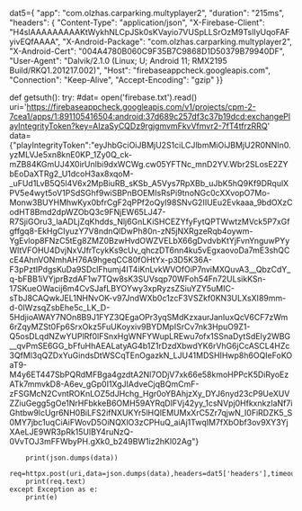 dat5={
  "app": "com.olzhas.carparking.multyplayer2",
  "duration": "215ms",
  "headers": {
    "Content-Type": "application/json",
    "X-Firebase-Client": "H4sIAAAAAAAAAKtWykhNLCpJSk0sKVayio7VUSpLLSrOzM9TslIyUqoFAFyivEQfAAAA",
    "X-Android-Package": "com.olzhas.carparking.multyplayer2",
    "X-Android-Cert": "004A4780B060C9F35B7C9868D1D50379B79940DF",
    "User-Agent": "Dalvik/2.1.0 (Linux; U; Android 11; RMX2195 Build/RKQ1.201217.002)",
    "Host": "firebaseappcheck.googleapis.com",
    "Connection": "Keep-Alive",
    "Accept-Encoding": "gzip"
  }}

def getsuth():
	try:
		#dat= open('firebase.txt').read()
		uri='https://firebaseappcheck.googleapis.com/v1/projects/cpm-2-7cea1/apps/1:891105416504:android:37d689c257df3c37b19dcd:exchangePlayIntegrityToken?key=AIzaSyCQDz9rgjgmvmFkvVfmvr2-7fT4tfrzRRQ'
		data={"playIntegrityToken":"eyJhbGciOiJBMjU2S1ciLCJlbmMiOiJBMjU2R0NNIn0.yzMLVJe5xn8knE0KP_1Zy0Q_ck-mZB84KGmUJ4X0irUnlbi9dxWCWg.cw05YFTNc_mnD2YV.Wbr2SLosE2ZYbEoDaXTRg2_U1dcoH3ax8xqoM-_uFUd1LvB5Q5l4V6x2MpBiuRB_sKSb_A5Vys7RpXBb_uJbK5hQ9Kf9DRqulXPV5e4wyt5oV1PSdSGhf9wiSBPnBOEMIsRsPi9tnoNGc0cXXvopO7Mo-Monw3BUYHMhwKyx0bfrCgF2qPPf2oQyI98SNvG2IIUEu2Evkaaa_9bdOXzCodHT8Bmd2dpWZObQ3c9FNjEW65LJ47-R7SjiGOru3_laADLjZqKhdds_Nlj6GnLKiSHCEZYfyFytQPTWwtzMVck5P7xGfgffgq8-EkHgCIyuzY7V8ndnQlDwPh80n-zN5jNXRgzeRqb4oywm-YgEvlop8FNzC5tEg8ZMZ0BzwHvdOWZVELbX66gDvdvbKtYjFvnYnguwPYyWltVFOHU4DvjNxVJfrTcykKs9cUv_qhczDT6nn4ku5vEgxaovoDa7mE3shQCcE4AhnVONmhAH76A9hgeqCC80fOHtYx-p3D5K36A-F3pPztIPdgsKuDa9SDclFhumj4IT4iKnLvkWVOfOiP7nviMXQuvA3__QbzCdY_q-bFBB1iVYjprBzdAF1w7TQw8sK3SUVsqp70WFoh54Fn72ULsikKSn-17SKueOWacij6m4CvSJafLBYOYwy3xpRyzsZSiuYZY5uMIC-sTbJ8CAQwkJEL1NHNvOK-v97JndWXb0c1zcF3VSZkf0KN3ULXsXI89mm-d-0IWzsqZsbEhe5c_LK_D-5HdjioAWAY7NOn8B9J1FYZ3QEgaOPr3yqSMdKzxaurJanIuxQcV6CF7zWm6rZqyMZSt0Fp6SrxOkz5FuUKoyxiv9BYDMpISrCv7nk3HpuO9Z1-Q5osDLqdNZwYUPlRf0lFSnxHgWNFYWupLREwu7ofx1SSnaDytSdEIy2WBG__qvPmSE6GG_bFfuHhAEALatyAG4b1Z1rDzdXbwdYK6rVhG6jCcASCL4HZc3QfMl3qQZDxYuGindsDtWSCqTEnOgazkN_LJU41MDSHIHwp8h6OQIeFoKOaT9-M4y6ET447SbPQRdMFBga4gzdtA2Nl7ODjV7xk66e58kmoHPPcK5DiRyoEzATk7mmvkD8-A6ev_gGp0I1XgJIAdveCjqBQmCmF-zFSGMcN2CvntROKnLOZ5dJHchg_Hgr0oYBAhjzXy_DYJ6nyd23cP9UeXUVZZiuGegg5gOe1NrHFbkkeB6OMH59AYRqDlFVj42yy_1csNVpj0HfkxnkzIaNf7iGhtbw9lcUgr6NH0BiLFS2ifNXUKYr5lHQlEMUMxXrC5Zr7qjwN_I0FiRDZK5_S0MY7jbc1uqCiAiFWovD5OiNQXlO3zCPHuQ_aiAj1TwqIM7fXbObf3ov9XY3YjXAeLJE9WR3pRk15UlBY4ruNzQ-0VvTOJ3mFFWbyPH.gXk0_b249BW1iz2hKl02Ag"}
		
		print(json.dumps(data))
		req=httpx.post(uri,data=json.dumps(data),headers=dat5['headers'],timeout=200)
		print(req.text)
	except Exception as e:
		print(e)
